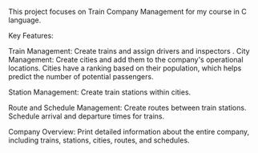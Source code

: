This project focuses on Train Company Management for my course in C language.

Key Features:

Train Management:
Create trains and assign drivers and inspectors
.
City Management:
Create cities and add them to the company's operational locations.
Cities have a ranking based on their population, which helps predict the number of potential passengers.

Station Management:
Create train stations within cities.

Route and Schedule Management:
Create routes between train stations.
Schedule arrival and departure times for trains.

Company Overview:
Print detailed information about the entire company, including trains, stations, cities, routes, and schedules.
